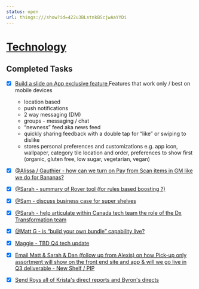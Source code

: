 ```yaml
---
status: open
url: things:///show?id=422u3BLstnkBScjwAaYYDi
---
```


# [Technology](things:///show?id=422u3BLstnkBScjwAaYYDi)

## Completed Tasks

- [x] [Build a slide on App exclusive feature ](things:///show?id=HKLxPUU4GvRrUxuBpv9qSK)
	Features that work only / best on mobile devices 
	
	- location based
	- push notifications
	- 2 way messaging (DM)
	- groups - messaging / chat
	- “newness” feed aka news feed
	- quickly sharing feedback with a double tap for “like” or swiping to dislike
	- stores personal preferences and customizations e.g. app icon, wallpaper, category tile location and order, preferences to show first (organic, gluten free, low sugar, vegetarian, vegan)
	
	
- [x] [@Alissa / Gauthier - how can we turn on Pay from Scan items in GM like we do for Bananas?](things:///show?id=Toii7WWyDsdczUjtvYBUEC)
- [x] [@Sarah - summary of Rover tool (for rules based boosting ?)](things:///show?id=LteqEaDqu6L54J1caagF6K)
- [x] [@Sam - discuss business case for super shelves](things:///show?id=LdL51U2EAE1ApucNaMnw21)
- [x] [@Sarah - help articulate within Canada tech team the role of the Dx Transformation team](things:///show?id=LkxCw9tJ5az6NupagufZ2A)
- [x] [@Matt G - is “build your own bundle” capability live?](things:///show?id=5M57VtvLN2pRYKyijP9519)
- [x] [Maggie - TBD Q4 tech update](things:///show?id=URaTH1Txj4qZ4tUbJ619km)
- [x] [Email Matt & Sarah & Dan (follow up from Alexis) on how Pick-up only assortment will show on the front end site and app & will we go live in Q3 deliverable - New Shelf / PIP ](things:///show?id=KZ3kbx5q9QbxKsuRtfx3KR)
- [x] [Send Roys all of Krista's direct reports and Byron's directs](things:///show?id=4J4AADFu83nn7uASX4xZvu)